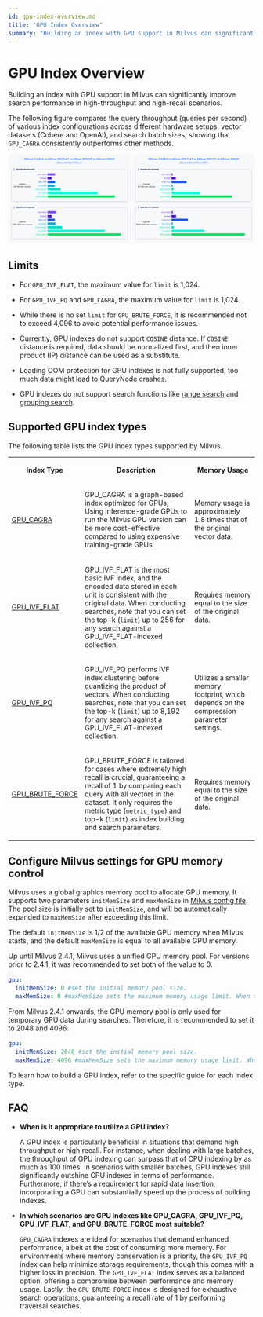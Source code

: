 ```yaml
---
id: gpu-index-overview.md
title: "GPU Index Overview"
summary: "Building an index with GPU support in Milvus can significantly improve search performance in high-throughput and high-recall scenarios."
---
```


# GPU Index Overview

Building an index with GPU support in Milvus can significantly improve search performance in high-throughput and high-recall scenarios.

The following figure compares the query throughput (queries per second) of various index configurations across different hardware setups, vector datasets (Cohere and OpenAI), and search batch sizes, showing that `GPU_CAGRA` consistently outperforms other methods.

![Gpu Index Performance](../../../../../assets/gpu-index-performance.png)

## Limits

- For `GPU_IVF_FLAT`, the maximum value for `limit` is 1,024.

- For `GPU_IVF_PQ` and `GPU_CAGRA`, the maximum value for `limit` is 1,024.

- While there is no set `limit` for `GPU_BRUTE_FORCE`, it is recommended not to exceed 4,096 to avoid potential performance issues.

- Currently, GPU indexes do not support `COSINE` distance. If `COSINE` distance is required, data should be normalized first, and then inner product (IP) distance can be used as a substitute.

- Loading OOM protection for GPU indexes is not fully supported, too much data might lead to QueryNode crashes.

- GPU indexes do not support search functions like [range search](range-search.md) and [grouping search](grouping-search.md).

## Supported GPU index types

The following table lists the GPU index types supported by Milvus.

<table>
   <tr>
     <th><p>Index Type</p></th>
     <th><p>Description</p></th>
     <th><p>Memory Usage</p></th>
   </tr>
   <tr>
     <td><p><a href="gpu-cagra.md">GPU_CAGRA</a></p></td>
     <td><p>GPU_CAGRA is a graph-based index optimized for GPUs, Using inference-grade GPUs to run the Milvus GPU version can be more cost-effective compared to using expensive training-grade GPUs.</p></td>
     <td><p>Memory usage is approximately 1.8 times that of the original vector data.</p></td>
   </tr>
   <tr>
     <td><p><a href="gpu-ivf-flat.md">GPU_IVF_FLAT</a></p></td>
     <td><p>GPU_IVF_FLAT is the most basic IVF index, and the encoded data stored in each unit is consistent with the original data. When conducting searches, note that you can set the top-k (<code>limit</code>) up to 256 for any search against a GPU_IVF_FLAT-indexed collection.</p></td>
     <td><p>Requires memory equal to the size of the original data.</p></td>
   </tr>
   <tr>
     <td><p><a href="gpu-ivf-pq.md">GPU_IVF_PQ</a></p></td>
     <td><p>GPU_IVF_PQ performs IVF index clustering before quantizing the product of vectors. When conducting searches, note that you can set the top-k (<code>limit</code>) up to 8,192 for any search against a GPU_IVF_FLAT-indexed collection.</p></td>
     <td><p>Utilizes a smaller memory footprint, which depends on the compression parameter settings.</p></td>
   </tr>
   <tr>
     <td><p><a href="gpu-brute-force.md">GPU_BRUTE_FORCE</a></p></td>
     <td><p>GPU_BRUTE_FORCE is tailored for cases where extremely high recall is crucial, guaranteeing a recall of 1 by comparing each query with all vectors in the dataset. It only requires the metric type (<code>metric_type</code>) and top-k (<code>limit</code>) as index building and search parameters.</p></td>
     <td><p>Requires memory equal to the size of the original data.</p></td>
   </tr>
</table>

## Configure Milvus settings for GPU memory control

Milvus uses a global graphics memory pool to allocate GPU memory. It supports two parameters `initMemSize` and `maxMemSize` in [Milvus config file](https://github.com/milvus-io/milvus/blob/master/configs/milvus.yaml#L767-L769). The pool size is initially set to `initMemSize`, and will be automatically expanded to `maxMemSize` after exceeding this limit.

The default `initMemSize` is 1/2 of the available GPU memory when Milvus starts, and the default `maxMemSize` is equal to all available GPU memory.

Up until Milvus 2.4.1, Milvus uses a unified GPU memory pool. For versions prior to 2.4.1, it was recommended to set both of the value to 0.

```yaml
gpu:
  initMemSize: 0 #set the initial memory pool size.
  maxMemSize: 0 #maxMemSize sets the maximum memory usage limit. When the memory usage exceed initMemSize, Milvus will attempt to expand the memory pool. 
```

From Milvus 2.4.1 onwards, the GPU memory pool is only used for temporary GPU data during searches. Therefore, it is recommended to set it to 2048 and 4096.

```yaml
gpu:
  initMemSize: 2048 #set the initial memory pool size.
  maxMemSize: 4096 #maxMemSize sets the maximum memory usage limit. When the memory usage exceed initMemSize, Milvus will attempt to expand the memory pool. 
```

To learn how to build a GPU index, refer to the specific guide for each index type.

## FAQ

- **When is it appropriate to utilize a GPU index?**

    A GPU index is particularly beneficial in situations that demand high throughput or high recall. For instance, when dealing with large batches, the throughput of GPU indexing can surpass that of CPU indexing by as much as 100 times. In scenarios with smaller batches, GPU indexes still significantly outshine CPU indexes in terms of performance. Furthermore, if there’s a requirement for rapid data insertion, incorporating a GPU can substantially speed up the process of building indexes.

- **In which scenarios are GPU indexes like GPU_CAGRA, GPU_IVF_PQ, GPU_IVF_FLAT, and GPU_BRUTE_FORCE most suitable?**

    `GPU_CAGRA` indexes are ideal for scenarios that demand enhanced performance, albeit at the cost of consuming more memory. For environments where memory conservation is a priority, the `GPU_IVF_PQ` index can help minimize storage requirements, though this comes with a higher loss in precision. The `GPU_IVF_FLAT` index serves as a balanced option, offering a compromise between performance and memory usage. Lastly, the `GPU_BRUTE_FORCE` index is designed for exhaustive search operations, guaranteeing a recall rate of 1 by performing traversal searches.

